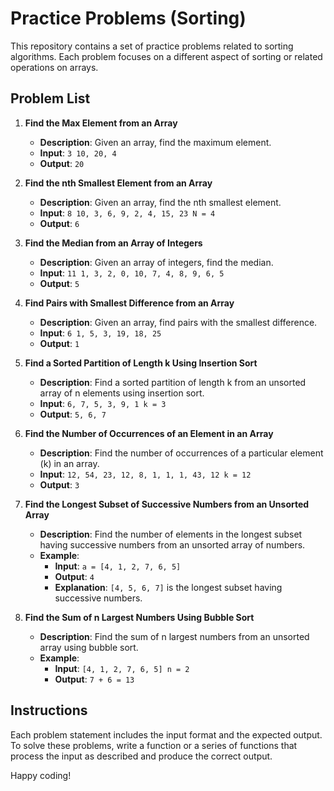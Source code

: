 # Practice Problems (Sorting)

This repository contains a set of practice problems related to sorting algorithms. Each problem focuses on a different aspect of sorting or related operations on arrays.

## Problem List

1. **Find the Max Element from an Array**
   - **Description**: Given an array, find the maximum element.
   - **Input**: `3 10, 20, 4`
   - **Output**: `20`

2. **Find the nth Smallest Element from an Array**
   - **Description**: Given an array, find the nth smallest element.
   - **Input**: `8 10, 3, 6, 9, 2, 4, 15, 23 N = 4`
   - **Output**: `6`

3. **Find the Median from an Array of Integers**
   - **Description**: Given an array of integers, find the median.
   - **Input**: `11 1, 3, 2, 0, 10, 7, 4, 8, 9, 6, 5`
   - **Output**: `5`

4. **Find Pairs with Smallest Difference from an Array**
   - **Description**: Given an array, find pairs with the smallest difference.
   - **Input**: `6 1, 5, 3, 19, 18, 25`
   - **Output**: `1`

5. **Find a Sorted Partition of Length k Using Insertion Sort**
   - **Description**: Find a sorted partition of length k from an unsorted array of n elements using insertion sort.
   - **Input**: `6, 7, 5, 3, 9, 1 k = 3`
   - **Output**: `5, 6, 7`

6. **Find the Number of Occurrences of an Element in an Array**
   - **Description**: Find the number of occurrences of a particular element (k) in an array.
   - **Input**: `12, 54, 23, 12, 8, 1, 1, 1, 43, 12 k = 12`
   - **Output**: `3`

7. **Find the Longest Subset of Successive Numbers from an Unsorted Array**
   - **Description**: Find the number of elements in the longest subset having successive numbers from an unsorted array of numbers.
   - **Example**:
     - **Input**: `a = [4, 1, 2, 7, 6, 5]`
     - **Output**: `4`
     - **Explanation**: `[4, 5, 6, 7]` is the longest subset having successive numbers.

8. **Find the Sum of n Largest Numbers Using Bubble Sort**
   - **Description**: Find the sum of n largest numbers from an unsorted array using bubble sort.
   - **Example**:
     - **Input**: `[4, 1, 2, 7, 6, 5] n = 2`
     - **Output**: `7 + 6 = 13`

## Instructions

Each problem statement includes the input format and the expected output. To solve these problems, write a function or a series of functions that process the input as described and produce the correct output.

Happy coding!

